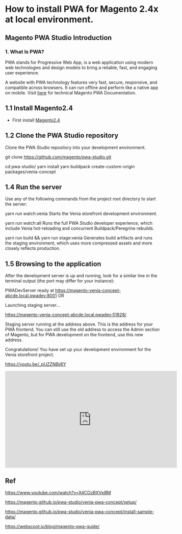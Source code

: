 # How to install PWA for Magento 2.4x at local environment.

## Magento PWA Studio Introduction

### 1. What Is PWA?
PWA stands for  Progressive Web App, is a web application using modern web technologies and design models to bring a reliable, fast, and engaging user experience. 

A website with PWA technology features very fast, secure, responsive, and compatible across browsers. It can run offline and perform like a native app on mobile. Visit [here](https://magento.github.io/pwa-studio/) for technical Magento PWA Documentation. 




## 1.1 Install Magento2.4
- First install [Magento2.4](m24.md)

 
## 1.2 Clone the PWA Studio repository
Clone the PWA Studio repository into your development environment.

  git clone https://github.com/magento/pwa-studio.git
  
  cd pwa-studio/
  yarn install
  yarn buildpack create-custom-origin packages/venia-concept

 ## 1.4 Run the server
Use any of the following commands from the project root directory to start the server:

yarn run watch:venia
Starts the Venia storefront development environment.

yarn run watch:all
Runs the full PWA Studio developer experience, which include Venia hot-reloading and concurrent Buildpack/Peregrine rebuilds.

yarn run build && yarn run stage:venia
Generates build artifacts and runs the staging environment, which uses more compressed assets and more closely reflects production.

## 1.5 Browsing to the application
After the development server is up and running, look for a similar line in the terminal output (the port may differ for your instance):

PWADevServer ready at https://magento-venia-concept-abcde.local.pwadev:8001
OR

Launching staging server...

https://magento-venia-concept-abcde.local.pwadev:51828/

Staging server running at the address above.
This is the address for your PWA frontend. You can still use the old address to access the Admin section of Magento, but for PWA development on the frontend, use this new address.

Congratulations! You have set up your development environment for the Venia storefront project.


  
  
  https://youtu.be/_pUZZNBjj6Y
<iframe width="560" height="315" src="https://www.youtube.com/embed/_pUZZNBjj6Y" frameborder="0" allow="accelerometer; autoplay; clipboard-write; encrypted-media; gyroscope; picture-in-picture" allowfullscreen></iframe>

## Ref

https://www.youtube.com/watch?v=X4COzBXVpBM

https://magento.github.io/pwa-studio/venia-pwa-concept/setup/

https://magento.github.io/pwa-studio/venia-pwa-concept/install-sample-data/

https://webscoot.io/blog/magento-pwa-guide/


